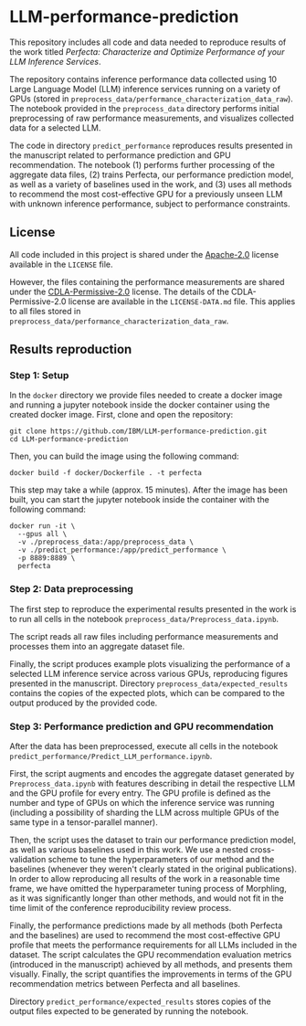 # LLM-performance-prediction
This repository includes all code and data needed to reproduce results of the work titled *Perfecta: Characterize and Optimize Performance of your LLM Inference Services*.

The repository contains inference performance data collected using 10 Large Language Model (LLM) inference services running on a variety of GPUs (stored in `preprocess_data/performance_characterization_data_raw`).
The notebook provided in the `preprocess_data` directory performs initial preprocessing of raw performance measurements, and visualizes collected data for a selected LLM.

The code in directory `predict_performance` reproduces results presented in the manuscript related to performance prediction and GPU recommendation.
The notebook (1) performs further processing of the aggregate data files, (2) trains Perfecta, our performance prediction model, as well as a variety of baselines used in the work, and (3) uses all methods to recommend the most cost-effective GPU for a previously unseen LLM with unknown inference performance, subject to performance constraints.

## License
All code included in this project is shared under the [Apache-2.0](https://www.apache.org/licenses/LICENSE-2.0) license available in the `LICENSE` file.

However, the files containing the performance measurements are shared under the [CDLA-Permissive-2.0](https://cdla.dev/permissive-2-0/) license.
The details of the CDLA-Permissive-2.0 license are available in the `LICENSE-DATA.md` file.
This applies to all files stored in `preprocess_data/performance_characterization_data_raw`.

## Results reproduction

### Step 1: Setup
In the `docker` directory we provide files needed to create a docker image and running a jupyter notebook inside the docker container using the created docker image.
First, clone and open the repository:
```
git clone https://github.com/IBM/LLM-performance-prediction.git
cd LLM-performance-prediction
```
Then, you can build the image using the following command:
```
docker build -f docker/Dockerfile . -t perfecta
```
This step may take a while (approx. 15 minutes). After the image has been built, you can start the jupyter notebook inside the container with the following command:
```
docker run -it \
  --gpus all \
  -v ./preprocess_data:/app/preprocess_data \
  -v ./predict_performance:/app/predict_performance \
  -p 8889:8889 \
  perfecta
```

### Step 2: Data preprocessing
The first step to reproduce the experimental results presented in the work is to run all cells in the notebook `preprocess_data/Preprocess_data.ipynb`.

The script reads all raw files including performance measurements and processes them into an aggregate dataset file.

Finally, the script produces example plots visualizing the performance of a selected LLM inference service across various GPUs, reproducing figures presented in the manuscript.
Directory `preprocess_data/expected_results` contains the copies of the expected plots, which can be compared to the output produced by the provided code.

### Step 3: Performance prediction and GPU recommendation
After the data has been preprocessed, execute all cells in the notebook `predict_performance/Predict_LLM_performance.ipynb`.

First, the script augments and encodes the aggregate dataset generated by `Preprocess_data.ipynb` with features describing in detail the respective LLM and the GPU profile for every entry.
The GPU profile is defined as the number and type of GPUs on which the inference service was running (including a possibility of sharding the LLM across multiple GPUs of the same type in a tensor-parallel manner).

Then, the script uses the dataset to train our performance prediction model, as well as various baselines used in this work.
We use a nested cross-validation scheme to tune the hyperparameters of our method and the baselines (whenever they weren't clearly stated in the original publications).
In order to allow reproducing all results of the work in a reasonable time frame, we have omitted the hyperparameter tuning process of Morphling, as it was significantly longer than other methods, and would not fit in the time limit of the conference reproducibility review process.

Finally, the performance predictions made by all methods (both Perfecta and the baselines) are used to recommend the most cost-effective GPU profile that meets the performance requirements for all LLMs included in the dataset.
The script calculates the GPU recommendation evaluation metrics (introduced in the manuscript) achieved by all methods, and presents them visually.
Finally, the script quantifies the improvements in terms of the GPU recommendation metrics between Perfecta and all baselines.

Directory `predict_performance/expected_results` stores copies of the output files expected to be generated by running the notebook.
